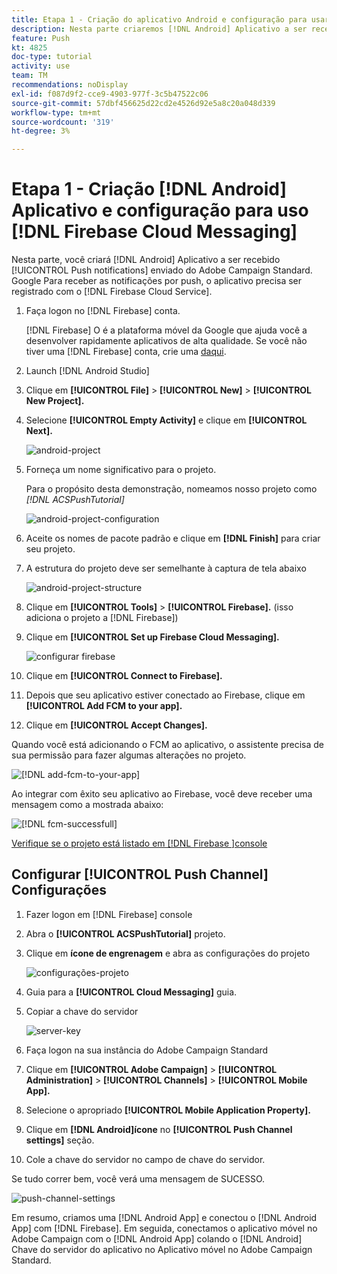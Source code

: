 ```yaml
---
title: Etapa 1 - Criação do aplicativo Android e configuração para usar o Firebase Cloud Messaging
description: Nesta parte criaremos [!DNL Android] Aplicativo a ser recebido [!UICONTROL Push notifications] enviado do Adobe Campaign Standard. Google Para receber as notificações por push, o aplicativo precisa ser registrado com o [!DNL Firebase Cloud Service].
feature: Push
kt: 4825
doc-type: tutorial
activity: use
team: TM
recommendations: noDisplay
exl-id: f087d9f2-cce9-4903-977f-3c5b47522c06
source-git-commit: 57dbf456625d22cd2e4526d92e5a8c20a048d339
workflow-type: tm+mt
source-wordcount: '319'
ht-degree: 3%

---
```


# Etapa 1 - Criação [!DNL Android] Aplicativo e configuração para uso [!DNL Firebase Cloud Messaging]

Nesta parte, você criará [!DNL Android] Aplicativo a ser recebido [!UICONTROL Push notifications] enviado do Adobe Campaign Standard. Google Para receber as notificações por push, o aplicativo precisa ser registrado com o [!DNL Firebase Cloud Service].

1. Faça logon no [!DNL Firebase] conta.

   [!DNL Firebase] O é a plataforma móvel da Google que ajuda você a desenvolver rapidamente aplicativos de alta qualidade. Se você não tiver uma [!DNL Firebase] conta, crie uma [daqui](https://firebase.google.com).

2. Launch [!DNL Android Studio]
3. Clique em **[!UICONTROL File]** > **[!UICONTROL New]** > **[!UICONTROL New Project].**
4. Selecione **[!UICONTROL Empty Activity]** e clique em **[!UICONTROL Next].**

   ![android-project](assets/android-project.PNG)

5. Forneça um nome significativo para o projeto.

   Para o propósito desta demonstração, nomeamos nosso projeto como *[!DNL ACSPushTutorial]*

   ![android-project-configuration](assets/android-project-configuration.PNG)

6. Aceite os nomes de pacote padrão e clique em **[!DNL Finish]** para criar seu projeto.
7. A estrutura do projeto deve ser semelhante à captura de tela abaixo

   ![android-project-structure](assets/android-project-structure.PNG)

8. Clique em **[!UICONTROL Tools]** > **[!UICONTROL Firebase].** (isso adiciona o projeto a [!DNL Firebase])
9. Clique em **[!UICONTROL Set up Firebase Cloud Messaging].**

   ![configurar firebase](assets/android-project-firebase-messaging.PNG)

10. Clique em **[!UICONTROL Connect to Firebase].**
11. Depois que seu aplicativo estiver conectado ao Firebase, clique em **[!UICONTROL Add FCM to your app].**
12. Clique em **[!UICONTROL Accept Changes].**

   Quando você está adicionando o FCM ao aplicativo, o assistente precisa de sua permissão para fazer algumas alterações no projeto.

   ![[!DNL add-fcm-to-your-app]](assets/firebase-add-fcm-to-app.PNG)

Ao integrar com êxito seu aplicativo ao Firebase, você deve receber uma mensagem como a mostrada abaixo:

![[!DNL fcm-successfull]](assets/android-firebase-success.PNG)

[Verifique se o projeto está listado em [!DNL Firebase ]console](https://console.firebase.google.com/)

## Configurar [!UICONTROL Push Channel] Configurações

1. Fazer logon em [!DNL Firebase] console
2. Abra o **[!UICONTROL ACSPushTutorial]** projeto.
3. Clique em **ícone de engrenagem** e abra as configurações do projeto

   ![configurações-projeto](assets/firebase-project-settings.PNG)

4. Guia para a **[!UICONTROL Cloud Messaging]** guia.
5. Copiar a chave do servidor

   ![server-key](assets/firebase-server-key.PNG)

6. Faça logon na sua instância do Adobe Campaign Standard
7. Clique em **[!UICONTROL Adobe Campaign]** > **[!UICONTROL Administration]** > **[!UICONTROL Channels]** > **[!UICONTROL Mobile App].**
8. Selecione o apropriado **[!UICONTROL Mobile Application Property].**
9. Clique em **[!DNL Android]ícone** no **[!UICONTROL Push Channel settings]** seção.
10. Cole a chave do servidor no campo de chave do servidor.

Se tudo correr bem, você verá uma mensagem de SUCESSO.

![push-channel-settings](assets/push-channel-settings.PNG)

Em resumo, criamos uma [!DNL Android App] e conectou o [!DNL Android App] com [!DNL Firebase]. Em seguida, conectamos o aplicativo móvel no Adobe Campaign com o [!DNL Android App] colando o [!DNL Android] Chave do servidor do aplicativo no Aplicativo móvel no Adobe Campaign Standard.
